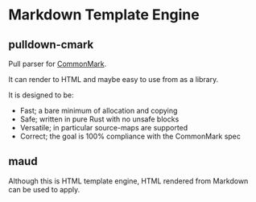 # Markdown Template Engine

## pulldown-cmark
Pull parser for [CommonMark](http://commonmark.org/).

It can render to HTML and maybe easy to use from as a library.

It is designed to be:

- Fast; a bare minimum of allocation and copying
- Safe; written in pure Rust with no unsafe blocks
- Versatile; in particular source-maps are supported
- Correct; the goal is 100% compliance with the CommonMark spec

## maud
Although this is HTML template engine, HTML rendered from Markdown can be used to apply.
